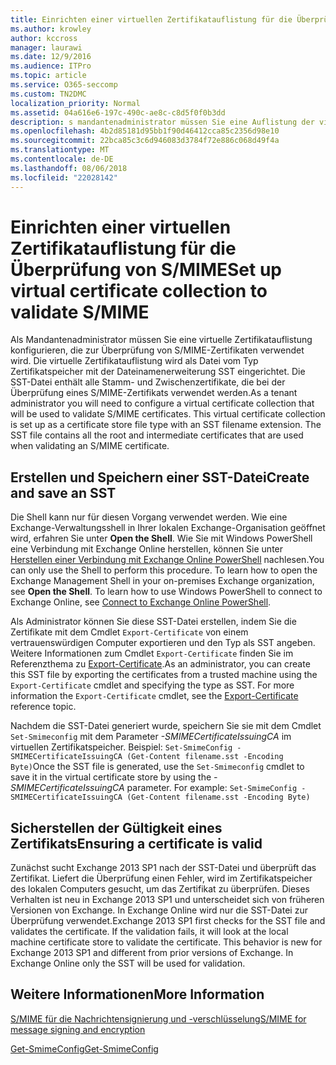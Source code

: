 ```yaml
---
title: Einrichten einer virtuellen Zertifikatauflistung für die Überprüfung von S/MIME
ms.author: krowley
author: kccross
manager: laurawi
ms.date: 12/9/2016
ms.audience: ITPro
ms.topic: article
ms.service: O365-seccomp
ms.custom: TN2DMC
localization_priority: Normal
ms.assetid: 04a616e6-197c-490c-ae8c-c8d5f0f0b3dd
description: s mandantenadministrator müssen Sie eine Auflistung der virtuellen Zertifikate konfigurieren, die zur Überprüfung von S/MIME-Zertifikaten verwendet werden.
ms.openlocfilehash: 4b2d85181d95bb1f90d46412cca85c2356d98e10
ms.sourcegitcommit: 22bca85c3c6d946083d3784f72e886c068d49f4a
ms.translationtype: MT
ms.contentlocale: de-DE
ms.lasthandoff: 08/06/2018
ms.locfileid: "22028142"
---
```

# <a name="set-up-virtual-certificate-collection-to-validate-smime"></a><span data-ttu-id="fc59b-103">Einrichten einer virtuellen Zertifikatauflistung für die Überprüfung von S/MIME</span><span class="sxs-lookup"><span data-stu-id="fc59b-103">Set up virtual certificate collection to validate S/MIME</span></span>

<span data-ttu-id="fc59b-p101">Als Mandantenadministrator müssen Sie eine virtuelle Zertifikatauflistung konfigurieren, die zur Überprüfung von S/MIME-Zertifikaten verwendet wird. Die virtuelle Zertifikatauflistung wird als Datei vom Typ Zertifikatspeicher mit der Dateinamenerweiterung SST eingerichtet. Die SST-Datei enthält alle Stamm- und Zwischenzertifikate, die bei der Überprüfung eines S/MIME-Zertifikats verwendet werden.</span><span class="sxs-lookup"><span data-stu-id="fc59b-p101">As a tenant administrator you will need to configure a virtual certificate collection that will be used to validate S/MIME certificates. This virtual certificate collection is set up as a certificate store file type with an SST filename extension. The SST file contains all the root and intermediate certificates that are used when validating an S/MIME certificate.</span></span>
  
## <a name="create-and-save-an-sst"></a><span data-ttu-id="fc59b-107">Erstellen und Speichern einer SST-Datei</span><span class="sxs-lookup"><span data-stu-id="fc59b-107">Create and save an SST</span></span>
<span data-ttu-id="fc59b-108"><a name="sectionSection0"> </a></span><span class="sxs-lookup"><span data-stu-id="fc59b-108"></span></span>

<span data-ttu-id="fc59b-p102">Die Shell kann nur für diesen Vorgang verwendet werden. Wie eine Exchange-Verwaltungsshell in Ihrer lokalen Exchange-Organisation geöffnet wird, erfahren Sie unter **Open the Shell**. Wie Sie mit Windows PowerShell eine Verbindung mit Exchange Online herstellen, können Sie unter [Herstellen einer Verbindung mit Exchange Online PowerShell](https://go.microsoft.com/fwlink/p/?linkid=396554) nachlesen.</span><span class="sxs-lookup"><span data-stu-id="fc59b-p102">You can only use the Shell to perform this procedure. To learn how to open the Exchange Management Shell in your on-premises Exchange organization, see **Open the Shell**. To learn how to use Windows PowerShell to connect to Exchange Online, see [Connect to Exchange Online PowerShell](https://go.microsoft.com/fwlink/p/?linkid=396554).</span></span>
  
<span data-ttu-id="fc59b-p103">Als Administrator können Sie diese SST-Datei erstellen, indem Sie die Zertifikate mit dem Cmdlet  `Export-Certificate` von einem vertrauenswürdigen Computer exportieren und den Typ als SST angeben. Weitere Informationen zum Cmdlet  `Export-Certificate` finden Sie im Referenzthema zu [Export-Certificate](https://technet.microsoft.com/en-us/library/hh848628.aspx).</span><span class="sxs-lookup"><span data-stu-id="fc59b-p103">As an administrator, you can create this SST file by exporting the certificates from a trusted machine using the  `Export-Certificate` cmdlet and specifying the type as SST. For more information the  `Export-Certificate` cmdlet, see the [Export-Certificate](https://technet.microsoft.com/en-us/library/hh848628.aspx) reference topic.</span></span> 
  
<span data-ttu-id="fc59b-p104">Nachdem die SST-Datei generiert wurde, speichern Sie sie mit dem Cmdlet  `Set-Smimeconfig` mit dem Parameter  _-SMIMECertificateIssuingCA_ im virtuellen Zertifikatspeicher. Beispiel:  `Set-SmimeConfig -SMIMECertificateIssuingCA (Get-Content filename.sst -Encoding Byte)`</span><span class="sxs-lookup"><span data-stu-id="fc59b-p104">Once the SST file is generated, use the  `Set-Smimeconfig` cmdlet to save it in the virtual certificate store by using the  _-SMIMECertificateIssuingCA_ parameter. For example:  `Set-SmimeConfig -SMIMECertificateIssuingCA (Get-Content filename.sst -Encoding Byte)`</span></span>
  
## <a name="ensuring-a-certificate-is-valid"></a><span data-ttu-id="fc59b-116">Sicherstellen der Gültigkeit eines Zertifikats</span><span class="sxs-lookup"><span data-stu-id="fc59b-116">Ensuring a certificate is valid</span></span>
<span data-ttu-id="fc59b-117"><a name="sectionSection1"> </a></span><span class="sxs-lookup"><span data-stu-id="fc59b-117"></span></span>

<span data-ttu-id="fc59b-p105">Zunächst sucht Exchange 2013 SP1 nach der SST-Datei und überprüft das Zertifikat. Liefert die Überprüfung einen Fehler, wird im Zertifikatspeicher des lokalen Computers gesucht, um das Zertifikat zu überprüfen. Dieses Verhalten ist neu in Exchange 2013 SP1 und unterscheidet sich von früheren Versionen von Exchange. In Exchange Online wird nur die SST-Datei zur Überprüfung verwendet.</span><span class="sxs-lookup"><span data-stu-id="fc59b-p105">Exchange 2013 SP1 first checks for the SST file and validates the certificate. If the validation fails, it will look at the local machine certificate store to validate the certificate. This behavior is new for Exchange 2013 SP1 and different from prior versions of Exchange. In Exchange Online only the SST will be used for validation.</span></span>
  
## <a name="more-information"></a><span data-ttu-id="fc59b-122">Weitere Informationen</span><span class="sxs-lookup"><span data-stu-id="fc59b-122">More Information</span></span>
<span data-ttu-id="fc59b-123"><a name="sectionSection2"> </a></span><span class="sxs-lookup"><span data-stu-id="fc59b-123"></span></span>

[<span data-ttu-id="fc59b-124">S/MIME für die Nachrichtensignierung und -verschlüsselung</span><span class="sxs-lookup"><span data-stu-id="fc59b-124">S/MIME for message signing and encryption</span></span>](s-mime-for-message-signing-and-encryption.md)
  
[<span data-ttu-id="fc59b-125">Get-SmimeConfig</span><span class="sxs-lookup"><span data-stu-id="fc59b-125">Get-SmimeConfig</span></span>](http://technet.microsoft.com/library/4b29fa89-0840-4fe9-8885-019fcef2e02b.aspx)
  

